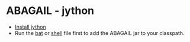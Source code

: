 ABAGAIL - jython
=======

- [Install jython](https://www.jython.org/)
- Run the [bat](https://github.com/pushkar/ABAGAIL/blob/master/jython/run.bat) or [shell](https://github.com/pushkar/ABAGAIL/blob/master/jython/run.sh) file first to add the ABAGAIL jar to your classpath.  